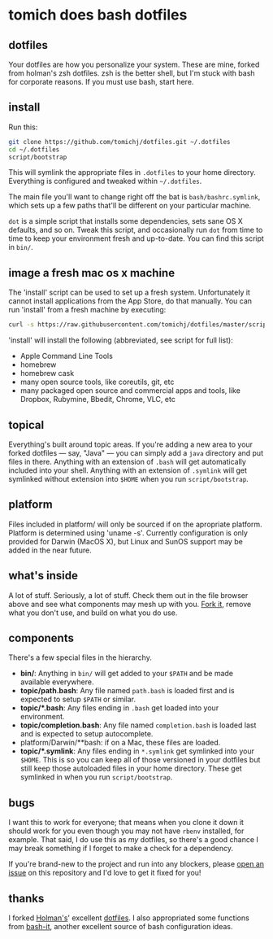 # tomich does bash dotfiles

## dotfiles

Your dotfiles are how you personalize your system. These are mine, forked from holman's
zsh dotfiles. zsh is the better shell, but I'm stuck with bash for corporate reasons. If you must use
bash, start here.

## install

Run this:

```sh
git clone https://github.com/tomichj/dotfiles.git ~/.dotfiles
cd ~/.dotfiles
script/bootstrap
```

This will symlink the appropriate files in `.dotfiles` to your home directory.
Everything is configured and tweaked within `~/.dotfiles`.

The main file you'll want to change right off the bat is `bash/bashrc.symlink`,
which sets up a few paths that'll be different on your particular machine.

`dot` is a simple script that installs some dependencies, sets sane OS X
defaults, and so on. Tweak this script, and occasionally run `dot` from
time to time to keep your environment fresh and up-to-date. You can find
this script in `bin/`.

## image a fresh mac os x machine 

The 'install' script can be used to set up a fresh system. Unfortunately it cannot install
applications from the App Store, do that manually. You can run 'install' from
a fresh machine by executing:

```sh
curl -s https://raw.githubusercontent.com/tomichj/dotfiles/master/script/install | bash /dev/stdin
```

'install' will install the following (abbreviated, see script for full list):
- Apple Command Line Tools
- homebrew
- homebrew cask
- many open source tools, like coreutils, git, etc
- many packaged open source and commercial apps and tools, like Dropbox, Rubymine, Bbedit, Chrome, VLC, etc


## topical

Everything's built around topic areas. If you're adding a new area to your
forked dotfiles — say, "Java" — you can simply add a `java` directory and put
files in there. Anything with an extension of `.bash` will get automatically
included into your shell. Anything with an extension of `.symlink` will get
symlinked without extension into `$HOME` when you run `script/bootstrap`.

## platform

Files included in platform/ will only be sourced if on the apropriate platform.
Platform is determined using 'uname -s'. Currently configuration is only provided
for Darwin (MacOS X), but Linux and SunOS support may be added in the near future.

## what's inside

A lot of stuff. Seriously, a lot of stuff. Check them out in the file browser
above and see what components may mesh up with you.
[Fork it](https://github.com/tomichj/dotfiles/fork), remove what you don't
use, and build on what you do use.

## components

There's a few special files in the hierarchy.

- **bin/**: Anything in `bin/` will get added to your `$PATH` and be made
  available everywhere.
- **topic/path.bash**: Any file named `path.bash` is loaded first and is
  expected to setup `$PATH` or similar.
- **topic/\*.bash**: Any files ending in `.bash` get loaded into your
  environment.
- **topic/completion.bash**: Any file named `completion.bash` is loaded
  last and is expected to setup autocomplete.
- platform/Darwin/**bash: if on a Mac, these files are loaded.
- **topic/\*.symlink**: Any files ending in `*.symlink` get symlinked into
  your `$HOME`. This is so you can keep all of those versioned in your dotfiles
  but still keep those autoloaded files in your home directory. These get
  symlinked in when you run `script/bootstrap`.

## bugs

I want this to work for everyone; that means when you clone it down it should
work for you even though you may not have `rbenv` installed, for example. That
said, I do use this as *my* dotfiles, so there's a good chance I may break
something if I forget to make a check for a dependency.

If you're brand-new to the project and run into any blockers, please
[open an issue](https://github.com/tomichj/dotfiles/issues) on this repository
and I'd love to get it fixed for you!

## thanks

I forked [Holman's](http://github.com/holman)' excellent
[dotfiles](http://github.com/holman/dotfiles). I also appropriated some
functions from [bash-it](https://github.com/revans/bash-it), another excellent
source of bash configuration ideas.

